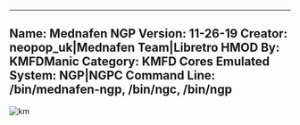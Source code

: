 -----------------------
Name: Mednafen NGP
Version: 11-26-19
Creator: neopop_uk|Mednafen Team|Libretro
HMOD By: KMFDManic
Category: KMFD Cores
Emulated System: NGP|NGPC
Command Line: /bin/mednafen-ngp, /bin/ngc, /bin/ngp
-----------------------
![km](https://i.imgur.com/4NN5hPV.png)
